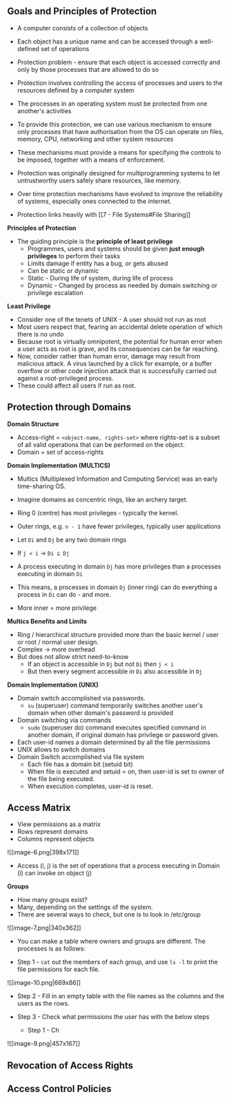 ## Goals and Principles of Protection

- A computer consists of a collection of objects
- Each object has a unique name and can be accessed through a well-defined set of operations
- Protection problem - ensure that each object is accessed correctly and only by those processes that are allowed to do so

- Protection involves controlling the access of processes and users to the resources defined by a computer system
- The processes in an operating system must be protected from one another's activities
- To provide this protection, we can use various mechanism to ensure only processes that have authorisation from the OS can operate on files, memory, CPU, networking and other system resources
- These mechanisms must provide a means for specifying the controls to be imposed, together with a means of enforcement. 

- Protection was originally designed for multiprogramming systems to let untrustworthy users safely share resources, like memory. 
- Over time protection mechanisms have evolved to improve the reliability of systems, especially ones connected to the internet. 
- Protection links heavily with [[7 - File Systems#File Sharing]]

**Principles of Protection**

- The guiding principle is the **principle of least privilege**
	- Programmes, users and systems should be given **just enough privileges** to perform their tasks
	- Limits damage if entity has a bug, or gets abused
	- Can be static or dynamic
	- Static - During life of system, during life of process
	- Dynamic - Changed by process as needed by domain switching or privilege escalation

**Least Privilege**

- Consider one of the tenets of UNIX - A user should not run as root
- Most users respect that, fearing an accidental delete operation of which there is no undo
- Because root is virtually omnipotent, the potential for human error when a user acts as root is grave, and its consequences can be far reaching. 
- Now, consider rather than human error, damage may result from malicious attack. A virus launched by a click for example, or a buffer overflow or other code injection attack that is successfully carried out against a root-privileged process. 
- These could affect all users if run as root. 

## Protection through Domains

**Domain Structure**

- Access-right = `<object-name, rights-set>` where rights-set is a subset of all valid operations that can be performed on the object. 
- Domain = set of access-rights

**Domain Implementation (MULTICS)**

- Multics (Multiplexed Information and Computing Service) was an early time-sharing OS.
- Imagine domains as concentric rings, like an archery target. 
- Ring 0 (centre) has most privileges - typically the kernel. 
- Outer rings, e.g.  `n - 1` have fewer privileges, typically user applications 

- Let `Di` and `Dj` be any two domain rings
- If `j < i` -> `Di ⊆ Dj`
- A process executing in domain `Dj` has more privileges than a processes executing in domain `Di`
- This means, a processes in domain `Dj` (inner ring) can do everything a process in `Di` can do - and more. 
- More inner = more privilege 

**Multics Benefits and Limits**

- Ring / hierarchical structure provided more than the basic kernel / user or root / normal user design. 
- Complex -> more overhead
- But does not allow strict need-to-know
	- If an object is accessible in `Dj` but not `Di` then `j < i`
	- But then every segment accessible in `Di` also accessible in `Dj`


**Domain Implementation (UNIX)**

- Domain switch accomplished via passwords.
	- `su` (superuser) command temporarily switches another user's domain when other domain's password is provided
- Domain switching via commands
	- `sudo` (superuser do) command executes specified command in another domain, if original domain has privilege or password given. 
- Each user-id names a domain determined by all the file permissions
- UNIX allows to switch domains
- Domain Switch accomplished via file system
	- Each file has a domain bit (setuid bit)
	- When file is executed and  setuid = on, then user-id is set to owner of the file being executed.
	- When execution completes, user-id is reset. 
## Access Matrix

- View permissions as a matrix
- Rows represent domains
- Columns represent objects

![[image-6.png|398x171]]

- Access (i, j) is the set of operations that a process executing in Domain (i) can invoke on object (j)

**Groups**

- How many groups exist?
- Many, depending on the settings of the system. 
- There are several ways to check, but one is to look in /etc/group


![[image-7.png|340x362]]

- You can make a table where owners and groups are different. The processes is as follows:

- Step 1 - `cat` out the members of each group, and use `ls -l` to print the file permissions for each file.  

![[image-10.png|669x86]]

- Step 2 - Fill in an empty table with the file names as the columns and the users as the rows. 

- Step 3 - Check what permissions the user has with the below steps
	- Step 1 - Ch

![[image-9.png|457x167]]



## Revocation of Access Rights


## Access Control Policies

